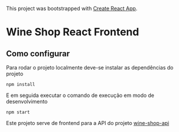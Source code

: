 This project was bootstrapped with [Create React App](https://github.com/facebook/create-react-app).

# Wine Shop React Frontend
## Como configurar
Para rodar o projeto localmente deve-se instalar as dependências do projeto
```npm
npm install
```
E em seguida executar o comando de execução em modo de desenvolvimento
```npm
npm start
```

Este projeto serve de frontend para a API do projeto [wine-shop-api](https://github.com/CordeiroThiago/wine-shop-api)
